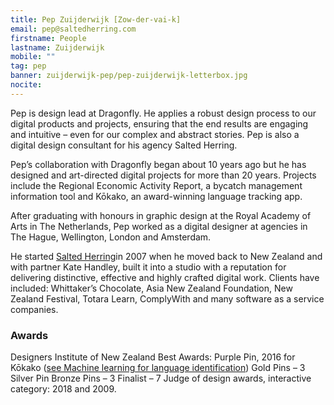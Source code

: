 ```yaml
---
title: Pep Zuijderwijk [Zow-der-vai-k]
email: pep@saltedherring.com
firstname: People
lastname: Zuijderwijk
mobile: ""
tag: pep
banner: zuijderwijk-pep/pep-zuijderwijk-letterbox.jpg
nocite:
---
```


Pep is design lead at Dragonfly. He applies a robust design process to our digital products and projects, ensuring that the end results are engaging and intuitive – even for our complex and abstract stories. Pep is also a digital design consultant for his agency Salted Herring.

<!--more-->

Pep’s collaboration with Dragonfly began about 10 years ago but he has designed and art-directed digital projects for more than 20 years. Projects include the Regional Economic Activity Report, a bycatch management information tool and Kōkako, an award-winning language tracking app.

After graduating with honours in graphic design at the Royal Academy of Arts in The Netherlands, Pep worked as a digital designer at agencies in The Hague, Wellington, London and Amsterdam.

He started [Salted Herring](saltedherring.design)in 2007 when he moved back to New Zealand and with partner Kate Handley, built it into a studio with a reputation for delivering distinctive, effective and highly crafted digital work. Clients have included: Whittaker’s Chocolate, Asia New Zealand Foundation, New Zealand Festival, Totara Learn, ComplyWith and many software as a service companies.

### Awards

Designers Institute of New Zealand Best Awards:
Purple Pin, 2016 for Kōkako ([see Machine learning for language identification](https://www.dragonfly.co.nz/work/TMP-case-study.html))
Gold Pins – 3
Silver Pin
Bronze Pins – 3
Finalist – 7
Judge of design awards, interactive category: 2018 and 2009.
